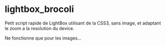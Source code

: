 lightbox_brocoli
================

Petit script rapide de LightBox utilisant de la CSS3, sans image, et adaptant le zoom a la resolution du device.

Ne fonctionne que pour les images...
